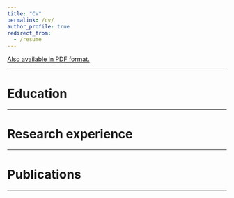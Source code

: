 ```yaml
---
title: "CV"
permalink: /cv/
author_profile: true
redirect_from:
  - /resume
---
```


[Also available in PDF format.](https://adrian-pardo.github.io/images/CV_AdrianPardo.pdf)

***

# Education

***

# Research experience

***

# Publications

***
